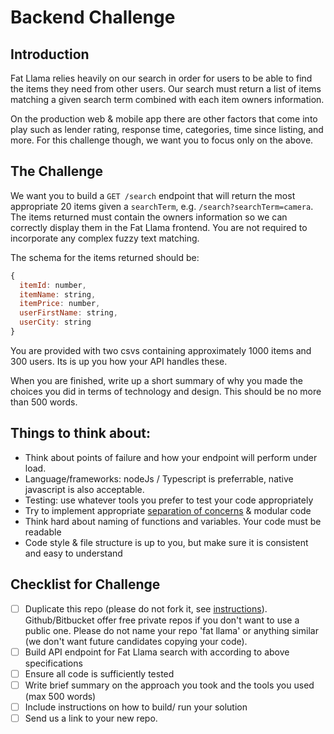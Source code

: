 # Backend Challenge

## Introduction

Fat Llama relies heavily on our search in order for users to be able to find the items they need from other users. Our search must return a list of items matching a given search term combined with each item owners information.

On the production web & mobile app there are other factors that come into play such as lender rating, response time, categories, time since listing, and more. For this challenge though, we want you to focus only on the above.

## The Challenge

We want you to build a `GET /search` endpoint that will return the most appropriate 20 items given a `searchTerm`, e.g. `/search?searchTerm=camera`. The items returned must contain the owners information so we can correctly display them in the Fat Llama frontend. You are not required to incorporate any complex fuzzy text matching.

The schema for the items returned should be:

```javascript
{
  itemId: number,
  itemName: string,
  itemPrice: number,
  userFirstName: string,
  userCity: string
}
```

You are provided with two csvs containing approximately 1000 items and 300 users. Its is up you how your API handles these.

When you are finished, write up a short summary of why you made the choices you did in terms of technology and design. This should be no more than 500 words.

## Things to think about:

- Think about points of failure and how your endpoint will perform under load.
- Language/frameworks: nodeJs / Typescript is preferrable, native javascript is also acceptable.
- Testing: use whatever tools you prefer to test your code appropriately
- Try to implement appropriate [separation of concerns](https://effectivesoftwaredesign.com/2012/02/05/separation-of-concerns/) & modular code
- Think hard about naming of functions and variables. Your code must be readable
- Code style & file structure is up to you, but make sure it is consistent and easy to understand

## Checklist for Challenge

- [ ] Duplicate this repo (please do not fork it, see [instructions](https://help.github.com/articles/duplicating-a-repository/)). Github/Bitbucket offer free private repos if you don't want to use a public one. Please do not name your repo 'fat llama' or anything similar (we don't want future candidates copying your code).
- [ ] Build API endpoint for Fat Llama search with according to above specifications
- [ ] Ensure all code is sufficiently tested
- [ ] Write brief summary on the approach you took and the tools you used (max 500 words)
- [ ] Include instructions on how to build/ run your solution
- [ ] Send us a link to your new repo.
